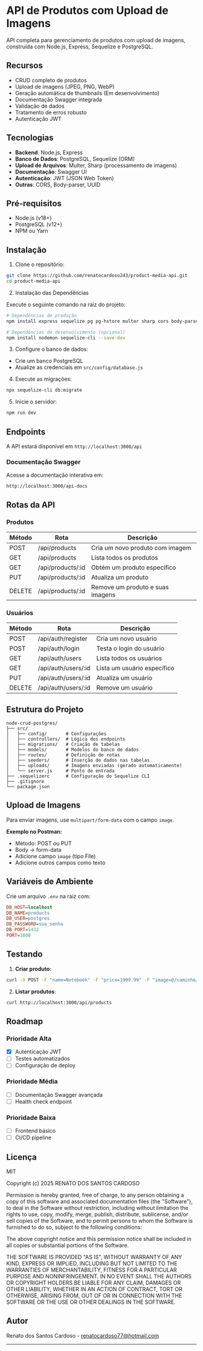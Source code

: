 # API de Produtos com Upload de Imagens

API completa para gerenciamento de produtos com upload de imagens, construída com Node.js, Express, Sequelize e PostgreSQL.

## Recursos

- CRUD completo de produtos
- Upload de imagens (JPEG, PNG, WebP)
- Geração automática de thumbnails (Em desenvolvimento)
- Documentação Swagger integrada
- Validação de dados
- Tratamento de erros robusto
- Autenticação JWT

## Tecnologias

- **Backend**: Node.js, Express
- **Banco de Dados**: PostgreSQL, Sequelize (ORM)
- **Upload de Arquivos**: Multer, Sharp (processamento de imagens)
- **Documentação**: Swagger UI
- **Autenticação**: JWT (JSON Web Token)
- **Outras**: CORS, Body-parser, UUID

## Pré-requisitos

- Node.js (v18+)
- PostgreSQL (v12+)
- NPM ou Yarn

## Instalação

1. Clone o repositório:

```bash
git clone https://github.com/renatocardoso243/product-media-api.git
cd product-media-api
```

2. Instalação das Dependências

Execute o seguinte comando na raiz do projeto:

```bash
# Dependências de produção
npm install express sequelize pg pg-hstore multer sharp cors body-parser dotenv swagger-ui-express swagger-jsdoc uuid jsonwebtoken bcryptjs

# Dependências de desenvolvimento (opcional)
npm install nodemon sequelize-cli --save-dev
```

3. Configure o banco de dados:

- Crie um banco PostgreSQL
- Atualize as credenciais em `src/config/database.js`

4. Execute as migrações:

```bash
npx sequelize-cli db:migrate
```

5. Inicie o servidor:

```bash
npm run dev
```

## Endpoints

A API estará disponível em `http://localhost:3000/api`

### Documentação Swagger

Acesse a documentação interativa em:

```
http://localhost:3000/api-docs
```

## Rotas da API

### Produtos

| Método | Rota              | Descrição                        |
| ------ | ----------------- | -------------------------------- |
| POST   | /api/products     | Cria um novo produto com imagem  |
| GET    | /api/products     | Lista todos os produtos          |
| GET    | /api/products/:id | Obtém um produto específico      |
| PUT    | /api/products/:id | Atualiza um produto              |
| DELETE | /api/products/:id | Remove um produto e suas imagens |

### Usuários

| Método | Rota               | Descrição                        |
| ------ | ------------------ | -------------------------------- |
| POST   | /api/auth/register | Cria um novo usuário             |
| POST   | /api/auth/login    | Testa o login do usuário         |
| GET    | /api/auth/users    | Lista todos os usuários          |
| GET    | /api/auth/users/:id| Lista um usuário específico      |
| PUT    | /api/auth/users/:id| Atualiza um usuário              |
| DELETE | /api/auth/users/:id| Remove um usuário                |


## Estrutura do Projeto

```
node-crud-postgres/
├── src/
│   ├── config/       # Configurações
│   ├── controllers/  # Lógica dos endpoints
│   ├── migrations/   # Criação de tabelas
│   ├── models/       # Modelos do banco de dados
│   ├── routes/       # Definição de rotas
│   ├── seeders/      # Inserção de dados nas tabelas
│   ├── uploads/      # Imagens enviadas (gerado automaticamente)
│   └── server.js     # Ponto de entrada
├── .sequelizerc      # Configuração do Sequelize CLI
├── .gitignore
└── package.json
```

## Upload de Imagens

Para enviar imagens, use `multipart/form-data` com o campo `image`.

**Exemplo no Postman:**

- Método: POST ou PUT
- Body → form-data
- Adicione campo `image` (tipo File)
- Adicione outros campos como texto

## Variáveis de Ambiente

Crie um arquivo `.env` na raiz com:

```ini
DB_HOST=localhost
DB_NAME=products
DB_USER=postgres
DB_PASSWORD=sua_senha
DB_PORT=5432
PORT=3000
```

## Testando

1. **Criar produto**:

```bash
curl -X POST -F "name=Notebook" -F "price=1999.99" -F "image=@/caminho/da/imagem.jpg" http://localhost:3000/api/products
```

2. **Listar produtos**:

```bash
curl http://localhost:3000/api/products
```

## Roadmap

### Prioridade Alta

- [x] Autenticação JWT
- [ ] Testes automatizados
- [ ] Configuração de deploy

### Prioridade Média

- [ ] Documentação Swagger avançada
- [ ] Health check endpoint

### Prioridade Baixa

- [ ] Frontend básico
- [ ] CI/CD pipeline

## Licença

MIT

Copyright (c) 2025 RENATO DOS SANTOS CARDOSO

Permission is hereby granted, free of charge, to any person obtaining a copy
of this software and associated documentation files (the "Software"), to deal
in the Software without restriction, including without limitation the rights
to use, copy, modify, merge, publish, distribute, sublicense, and/or sell
copies of the Software, and to permit persons to whom the Software is
furnished to do so, subject to the following conditions:

The above copyright notice and this permission notice shall be included in all
copies or substantial portions of the Software.

THE SOFTWARE IS PROVIDED "AS IS", WITHOUT WARRANTY OF ANY KIND, EXPRESS OR
IMPLIED, INCLUDING BUT NOT LIMITED TO THE WARRANTIES OF MERCHANTABILITY,
FITNESS FOR A PARTICULAR PURPOSE AND NONINFRINGEMENT. IN NO EVENT SHALL THE
AUTHORS OR COPYRIGHT HOLDERS BE LIABLE FOR ANY CLAIM, DAMAGES OR OTHER
LIABILITY, WHETHER IN AN ACTION OF CONTRACT, TORT OR OTHERWISE, ARISING FROM,
OUT OF OR IN CONNECTION WITH THE SOFTWARE OR THE USE OR OTHER DEALINGS IN THE
SOFTWARE.

## Autor

Renato dos Santos Cardoso - renatocardoso77@hotmail.com

---

